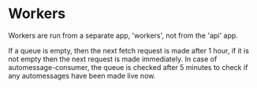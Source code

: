 Workers
=======

Workers are run from a separate app, 'workers', not from the 'api' app.

If a queue is empty, then the next fetch request is made after 1 hour, if it is not empty then the next request is made immediately. In case of automessage-consumer, the queue is checked after 5 minutes to check if any automessages have been made live now.
